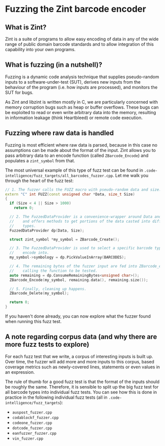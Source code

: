 # Fuzzing the Zint barcode encoder

## What is Zint?

Zint is a suite of programs to allow easy encoding of data in any of the wide
range of public domain barcode standards and to allow integration of this
capability into your own programs.

## What is fuzzing (in a nutshell)?

Fuzzing is a dynamic code analysis technique that supplies pseudo-random inputs
to a software-under-test (SUT), derives new inputs from the behaviour of the
program (i.e. how inputs are processed), and monitors the SUT for bugs.

As Zint and libzint is written mostly in C, we are particularly concerned with
memory corruption bugs such as heap or buffer overflows. These bugs can be
exploited to read or even write arbitrary data into the memory, resulting in
information leakage (think Heartbleed) or remote code execution.

## Fuzzing where raw data is handled

Fuzzing is most efficient where raw data is parsed, because in this case no
assumptions can be made about the format of the input. Zint allows you to pass
arbitrary data to an encode function (called `ZBarcode_Encode`) and populates a
`zint_symbol` from that.

The most universal example of this type of fuzz test can be found in
`.code-intelligence/fuzz_targets/all_barcodes_fuzzer.cpp`. Let me walk you
through the heart of the fuzz test:

```C++
// 1. The fuzzer calls the FUZZ macro with pseudo-random data and size.
extern "C" int FUZZ(const unsigned char *Data, size_t Size)
{
  if (Size < 4 || Size > 1000)
    return 0;

  // 2. The FuzzedDataProvider is a convenience-wrapper around Data and Size
  //    and offers methods to get portions of the data casted into different
  //    types.
  FuzzedDataProvider dp(Data, Size);

  struct zint_symbol *my_symbol = ZBarcode_Create();

  // 3. The FuzzedDataProvider is used to select a specific barcode type to
  //    encode into.
  my_symbol->symbology = dp.PickValueInArray(BARCODES);

  // 4. The remaining bytes of the fuzzer input are fed into ZBarcode_encode(),
  //    calling the function to be tested.
  auto remaining = dp.ConsumeRemainingBytes<unsigned char>();
  ZBarcode_Encode(my_symbol, remaining.data(), remaining.size());

  // 5. Finally, cleaning up happens.
  ZBarcode_Delete(my_symbol);

  return 0;
}
```

If you haven't done already, you can now explore what the fuzzer found when
running this fuzz test.

## A note regarding corpus data (and why there are more fuzz tests to explore)

For each fuzz test that we write, a corpus of interesting inputs is built up.
Over time, the fuzzer will add more and more inputs to this corpus, based
coverage metrics such as newly-covered lines, statements or even values in an
expression.

The rule of thumb for a good fuzz test is that the format of the inputs should
be roughly the same. Therefore, it is sensible to split up the big fuzz test for
all barcode types into individual fuzz tests. You can see how this is done in
practice in the following individual fuzz tests (all in
`.code-intelligence/fuzz_targets`):

-   `auspost_fuzzer.cpp`
-   `codablockf_fuzzer.cpp`
-   `codeone_fuzzer.cpp`
-   `dotcode_fuzzer.cpp`
-   `eanfuzzer_fuzzer.cpp`
-   `vin_fuzzer.cpp`
